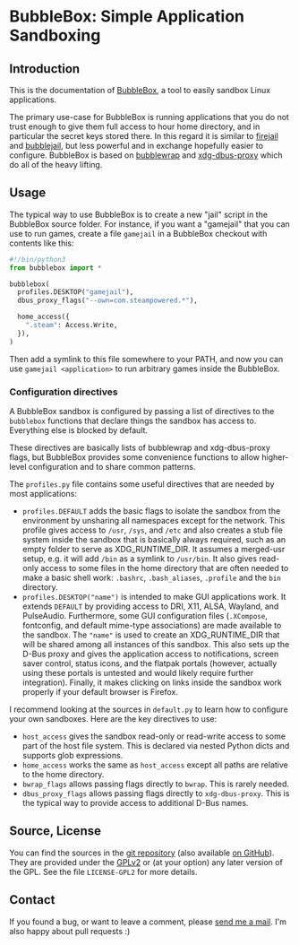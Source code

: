 # BubbleBox: Simple Application Sandboxing

## Introduction

This is the documentation of [BubbleBox](https://www.ralfj.de/projects/bubblebox), a
tool to easily sandbox Linux applications.

The primary use-case for BubbleBox is running applications that you do not trust enough
to give them full access to hour home directory, and in particular the secret keys stored there.
In this regard it is similar to [firejail] and [bubblejail], but less powerful and in exchange hopefully easier to configure.
BubbleBox is based on [bubblewrap] and [xdg-dbus-proxy] which do all of the heavy lifting.

[firejail]: https://firejail.wordpress.com/
[bubblejail]: https://github.com/igo95862/bubblejail
[bubblewrap]: https://github.com/containers/bubblewrap
[xdg-dbus-proxy]: https://github.com/flatpak/xdg-dbus-proxy

## Usage

The typical way to use BubbleBox is to create a new "jail" script in the BubbleBox source folder.
For instance, if you want a "gamejail" that you can use to run games, create a file `gamejail`
in a BubbleBox checkout with contents like this:

```python
#!/bin/python3
from bubblebox import *

bubblebox(
  profiles.DESKTOP("gamejail"),
  dbus_proxy_flags("--own=com.steampowered.*"),

  home_access({
    ".steam": Access.Write,
  }),
)
```

Then add a symlink to this file somewhere to your PATH, and now you can use `gamejail <application>`
to run arbitrary games inside the BubbleBox.

### Configuration directives

A BubbleBox sandbox is configured by passing a list of directives to the
`bubblebox` functions that declare things the sandbox has access to. Everything
else is blocked by default.

These directives are basically lists of bubblewrap and xdg-dbus-proxy flags,
but BubbleBox provides some convenience functions
to allow higher-level configuration and to share common patterns.

The `profiles.py` file contains some useful directives that are needed by most applications:
- `profiles.DEFAULT` adds the basic flags to isolate the sandbox from the environment
  by unsharing all namespaces except for the network.
  This profile gives access to `/usr`, `/sys`, and `/etc` and also creates a
  stub file system inside the sandbox that is basically always required, such as
  an empty folder to serve as XDG_RUNTIME_DIR. It assumes a merged-usr setup,
  e.g. it will add `/bin` as a symlink to `/usr/bin`. It also gives read-only
  access to some files in the home directory that are often needed to make a
  basic shell work: `.bashrc`, `.bash_aliases`, `.profile` and the `bin`
  directory.
- `profiles.DESKTOP("name")` is intended to make GUI applications work. It
  extends `DEFAULT` by providing access to DRI, X11, ALSA, Wayland, and
  PulseAudio. Furthermore, some GUI configuration files (`.XCompose`,
  fontconfig, and default mime-type associations) are made available to the
  sandbox. The `"name"` is used to create an XDG_RUNTIME_DIR that will be shared
  among all instances of this sandbox. This also sets up the D-Bus proxy and
  gives the application access to notifications, screen saver control, status
  icons, and the flatpak portals (however, actually using these portals is
  untested and would likely require further integration). Finally, it makes
  clicking on links inside the sandbox work properly if your default browser is
  Firefox.

I recommend looking at the sources in `default.py` to learn how to configure your
own sandboxes. Here are the key directives to use:
- `host_access` gives the sandbox read-only or read-write access to some part
  of the host file system. This is declared via nested Python dicts and supports
  glob expressions.
- `home_access` works the same as `host_access` except all paths are relative
  to the home directory.
- `bwrap_flags` allows passing flags directly to `bwrap`. This is rarely needed.
- `dbus_proxy_flags` allows passing flags directly to `xdg-dbus-proxy`.
  This is the typical way to provide access to additional D-Bus names.

## Source, License

You can find the sources in the
[git repository](https://git.ralfj.de/bubblebox.git) (also available
[on GitHub](https://github.com/RalfJung/bubblebox)). They are provided under the
[GPLv2](https://www.gnu.org/licenses/old-licenses/gpl-2.0.html) or (at your
option) any later version of the GPL.  See the file `LICENSE-GPL2` for more
details.

## Contact

If you found a bug, or want to leave a comment, please
[send me a mail](mailto:post-AT-ralfj-DOT-de).  I'm also happy about pull
requests :)
